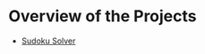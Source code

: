 # Overview of the Projects

* [Sudoku Solver](https://tieshoenselaar.github.io/Projects/sudokuSolver)

